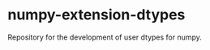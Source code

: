 numpy-extension-dtypes
======================

Repository for the development of user dtypes for numpy.